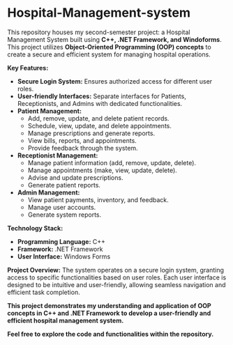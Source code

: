 # Hospital-Management-system

This repository houses my second-semester project: a Hospital Management System built using **C++, .NET Framework, and Windoforms**. This project utilizes **Object-Oriented Programming (OOP) concepts** to create a secure and efficient system for managing hospital operations.

**Key Features:**

* **Secure Login System:** Ensures authorized access for different user roles.
* **User-friendly Interfaces:** Separate interfaces for Patients, Receptionists, and Admins with dedicated functionalities.
* **Patient Management:**
    * Add, remove, update, and delete patient records.
    * Schedule, view, update, and delete appointments.
    * Manage prescriptions and generate reports.
    * View bills, reports, and appointments.
    * Provide feedback through the system.
* **Receptionist Management:**
    * Manage patient information (add, remove, update, delete).
    * Manage appointments (make, view, update, delete).
    * Advise and update prescriptions.
    * Generate patient reports.
* **Admin Management:**
    * View patient payments, inventory, and feedback.
    * Manage user accounts.
    * Generate system reports.

**Technology Stack:**

* **Programming Language:** C++
* **Framework:** .NET Framework
* **User Interface:** Windows Forms

**Project Overview:**
The system operates on a secure login system, granting access to specific functionalities based on user roles. Each user interface is designed to be intuitive and user-friendly, allowing seamless navigation and efficient task completion.

**This project demonstrates my understanding and application of OOP concepts in C++ and .NET Framework to develop a user-friendly and efficient hospital management system.**

**Feel free to explore the code and functionalities within the repository.**


